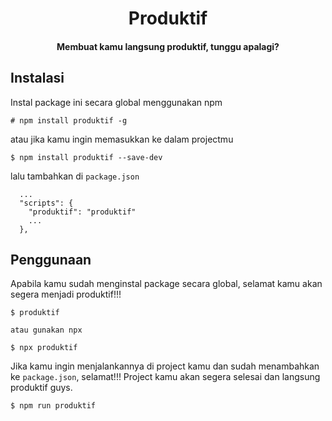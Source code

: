 <h1 align="center">Produktif</h1>
<h4 align="center">Membuat kamu langsung produktif, tunggu apalagi?</h4>

## Instalasi

Instal package ini secara global menggunakan npm
```
# npm install produktif -g

```
atau jika kamu ingin memasukkan ke dalam projectmu

```
$ npm install produktif --save-dev
```

lalu tambahkan di `package.json`
```
  ...
  "scripts": {
    "produktif": "produktif"
    ...
  },
```

## Penggunaan

Apabila kamu sudah menginstal package secara global, selamat kamu akan segera menjadi produktif!!!

```
$ produktif

atau gunakan npx

$ npx produktif
```

Jika kamu ingin menjalankannya di project kamu dan sudah menambahkan ke `package.json`, selamat!!! Project kamu akan segera selesai dan langsung produktif guys.

```
$ npm run produktif
```
